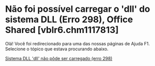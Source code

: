 
# Não foi possível carregar o 'dll' do sistema DLL (Erro 298), Office Shared [vblr6.chm1117813]

Olá! Você foi redirecionado para uma das nossas páginas de Ajuda F1. Selecione o tópico que estava procurando abaixo.

[Sistema DLL 'dll' não pôde ser carregado (erro 298)](http://msdn.microsoft.com/library/a745d3df-9817-9f36-5548-af040b484e91%28Office.15%29.aspx)
